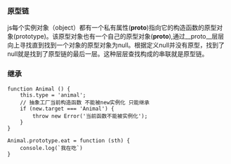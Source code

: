 ### 原型链
js每个实例对象（object）都有一个私有属性(__proto__)指向它的构造函数的原型对象(prototype)。该原型对象也有一个自己的原型对象(__proto__),通过__proto__层层向上寻找直到找到一个对象的原型对象为null。根据定义null并没有原型，找到了null就是找到了原型链的最后一层。这种层层查找构成的串联就是原型链。
### 继承
```
function Animal () {
	this.type = 'animal';
	// 抽象工厂当前构造函数 不能被new实例化 只能继承
	if (new.target === 'Animal') {
		throw new Error('当前函数不能被实例化');
	}
}

Animal.prototype.eat = function (sth) {
	console.log(`我在吃`)
}


```


